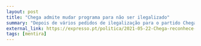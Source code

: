 ```yaml
---
layout: post
title: "Chega admite mudar programa para não ser ilegalizado"
summary: "Depois de vários pedidos de ilegalização para o partido Chega - alguns com centenas de páginas - o partido de André Ventura decide que afinal até era fascista e inconstitucional mas que não o queria admitir. Mas a verdade é que - e André Ventura sabe-o - mudar o programa e fingir que está tudo bem não resolve em nada a situação do Chega."
external_link: https://expresso.pt/politica/2021-05-22-Chega-reconhece-que-muda-programa-para-travar-tentativas-de-ilegalizacao-b1e30ea2
tags: [mentira]
---
```

